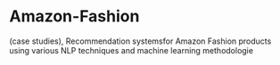 # Amazon-Fashion
(case studies), Recommendation systemsfor Amazon Fashion products using various NLP techniques and machine learning methodologie
